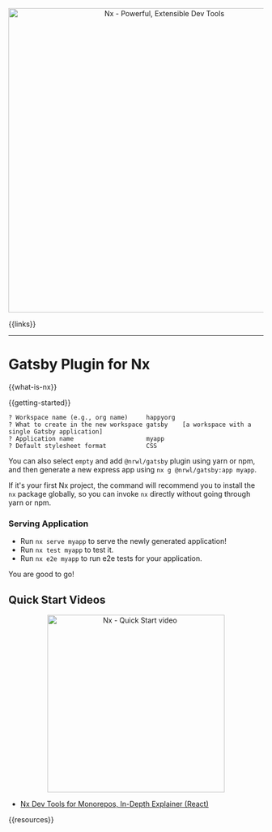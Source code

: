 <p style="text-align: center;"><img src="https://raw.githubusercontent.com/nrwl/nx/master/images/nx-gatsby.png" width="600" alt="Nx - Powerful, Extensible Dev Tools"></p>

{{links}}

<hr>

# Gatsby Plugin for Nx

{{what-is-nx}}

{{getting-started}}

```
? Workspace name (e.g., org name)     happyorg
? What to create in the new workspace gatsby    [a workspace with a single Gatsby application]
? Application name                    myapp
? Default stylesheet format           CSS
```

You can also select `empty` and add `@nrwl/gatsby` plugin using yarn or npm, and then generate a new express app using `nx g @nrwl/gatsby:app myapp`.

If it's your first Nx project, the command will recommend you to install the `nx` package globally, so you can invoke `nx` directly without going through yarn or npm.

### Serving Application

- Run `nx serve myapp` to serve the newly generated application!
- Run `nx test myapp` to test it.
- Run `nx e2e myapp` to run e2e tests for your application.

You are good to go!

## Quick Start Videos

<a href="https://www.youtube.com/watch?v=E188J7E_MDU" target="_blank">
<p style="text-align: center;"><img src="https://raw.githubusercontent.com/nrwl/nx/master/images/nx-react-video.png" width="350" alt="Nx - Quick Start video"></p>
</a>

- [Nx Dev Tools for Monorepos, In-Depth Explainer (React)](https://www.youtube.com/watch?v=jCf92IyR-GE)

{{resources}}
